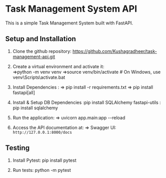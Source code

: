 # Task Management System API

This is  a simple Task Management System built with FastAPI.

## Setup and Installation

1. Clone the github repository: https://github.com/Kushagradheer/task-management-api.git


2. Create a virtual environment and activate it:  
    =>python -m venv venv
    =>source venv/bin/activate # On Windows, use venv\Scripts\activate.bat

3. Install Dependencies :
    => pip install -r requirements.txt
    => pip install fastapi[all]

4. Install & Setup DB Dependencies :pip install SQLAlchemy fastapi-utils : pip install sqlalchemy


5. Run the application:
   => uvicorn app.main:app --reload

6. Access the API documentation at:
   => Swagger UI: `http://127.0.0.1:8000/docs`






## Testing
1. Install Pytest: pip install pytest
   
2. Run tests: python -m pytest